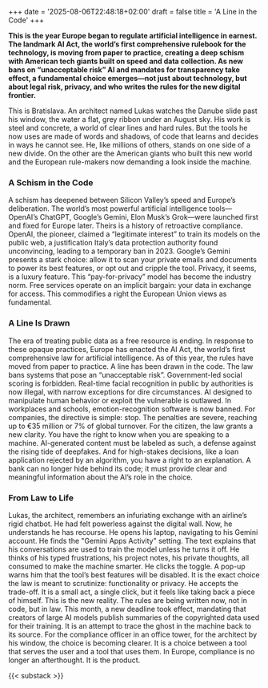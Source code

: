 +++
date = '2025-08-06T22:48:18+02:00'
draft = false
title = 'A Line in the Code'
+++

**This is the year Europe began to regulate artificial intelligence in earnest. The landmark AI Act, the world’s first comprehensive rulebook for the technology, is moving from paper to practice, creating a deep schism with American tech giants built on speed and data collection. As new bans on “unacceptable risk” AI and mandates for transparency take effect, a fundamental choice emerges—not just about technology, but about legal risk, privacy, and who writes the rules for the new digital frontier.**

This is Bratislava. An architect named Lukas watches the Danube slide past his window, the water a flat, grey ribbon under an August sky. His work is steel and concrete, a world of clear lines and hard rules. But the tools he now uses are made of words and shadows, of code that learns and decides in ways he cannot see. He, like millions of others, stands on one side of a new divide. On the other are the American giants who built this new world and the European rule-makers now demanding a look inside the machine.

### A Schism in the Code

A schism has deepened between Silicon Valley’s speed and Europe’s deliberation. The world’s most powerful artificial intelligence tools—OpenAI’s ChatGPT, Google’s Gemini, Elon Musk’s Grok—were launched first and fixed for Europe later. Theirs is a history of retroactive compliance. OpenAI, the pioneer, claimed a “legitimate interest” to train its models on the public web, a justification Italy’s data protection authority found unconvincing, leading to a temporary ban in 2023. Google’s Gemini presents a stark choice: allow it to scan your private emails and documents to power its best features, or opt out and cripple the tool. Privacy, it seems, is a luxury feature. This “pay-for-privacy” model has become the industry norm. Free services operate on an implicit bargain: your data in exchange for access. This commodifies a right the European Union views as fundamental.

### A Line Is Drawn

The era of treating public data as a free resource is ending. In response to these opaque practices, Europe has enacted the AI Act, the world’s first comprehensive law for artificial intelligence. As of this year, the rules have moved from paper to practice. A line has been drawn in the code. The law bans systems that pose an “unacceptable risk”. Government-led social scoring is forbidden. Real-time facial recognition in public by authorities is now illegal, with narrow exceptions for dire circumstances. AI designed to manipulate human behavior or exploit the vulnerable is outlawed. In workplaces and schools, emotion-recognition software is now banned. For companies, the directive is simple: stop. The penalties are severe, reaching up to €35 million or 7% of global turnover. For the citizen, the law grants a new clarity. You have the right to know when you are speaking to a machine. AI-generated content must be labeled as such, a defense against the rising tide of deepfakes. And for high-stakes decisions, like a loan application rejected by an algorithm, you have a right to an explanation. A bank can no longer hide behind its code; it must provide clear and meaningful information about the AI’s role in the choice.

### From Law to Life

Lukas, the architect, remembers an infuriating exchange with an airline’s rigid chatbot. He had felt powerless against the digital wall. Now, he understands he has recourse. He opens his laptop, navigating to his Gemini account. He finds the "Gemini Apps Activity" setting. The text explains that his conversations are used to train the model unless he turns it off. He thinks of his typed frustrations, his project notes, his private thoughts, all consumed to make the machine smarter. He clicks the toggle. A pop-up warns him that the tool’s best features will be disabled. It is the exact choice the law is meant to scrutinize: functionality or privacy. He accepts the trade-off. It is a small act, a single click, but it feels like taking back a piece of himself. This is the new reality. The rules are being written now, not in code, but in law. This month, a new deadline took effect, mandating that creators of large AI models publish summaries of the copyrighted data used for their training. It is an attempt to trace the ghost in the machine back to its source. For the compliance officer in an office tower, for the architect by his window, the choice is becoming clearer. It is a choice between a tool that serves the user and a tool that uses them. In Europe, compliance is no longer an afterthought. It is the product.

{{< substack >}}
